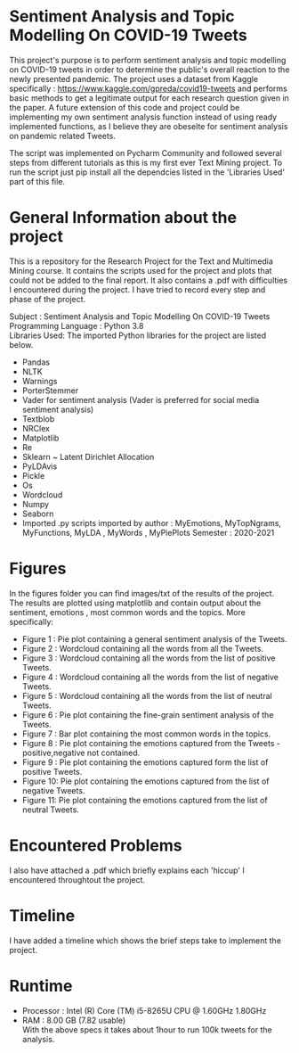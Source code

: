 # Sentiment Analysis and Topic Modelling On COVID-19 Tweets
This project's purpose is to perform sentiment analysis and topic modelling on COVID-19 tweets in order to determine the public's overall reaction to the newly presented pandemic. The project uses a dataset from Kaggle specifically : https://www.kaggle.com/gpreda/covid19-tweets and performs basic methods to get a legitimate output for each research question given in the paper. A future extension of this code and project could be implementing my own sentiment analysis function instead of using ready implemented functions, as I believe they are obeselte for sentiment analysis on pandemic related Tweets.

The script was implemented on Pycharm Community and followed several steps from different tutorials as this is my first ever Text Mining project. To run the script just pip install all the dependcies listed in the 'Libraries Used' part of this file.


# General Information about the project
This is a repository for the Research Project for the Text and Multimedia Mining course. It contains the scripts used for the project and plots that could not be added to the final report. It also contains a .pdf with difficulties I encountered during the project. I have tried to record every step and phase of the project.

Subject : Sentiment Analysis and Topic Modelling On COVID-19  Tweets  <br />
Programming Language : Python 3.8  <br />
Libraries Used: The imported Python libraries for the project are listed below.
* Pandas
* NLTK
* Warnings
* PorterStemmer
* Vader for sentiment analysis (Vader is preferred for social media sentiment analysis)
* Textblob 
* NRClex
* Matplotlib
* Re
* Sklearn ~ Latent Dirichlet Allocation
* PyLDAvis
* Pickle
* Os
* Wordcloud
* Numpy
* Seaborn
* Imported .py scripts imported by author : MyEmotions, MyTopNgrams, MyFunctions, MyLDA , MyWords , MyPiePlots
Semester : 2020-2021

# Figures
In the figures folder you can find images/txt of the results of the project. The results are plotted using matplotlib and contain output about the sentiment, emotions , most common words and the topics. More specifically:
 * Figure 1 : Pie plot containing a general sentiment analysis of the Tweets.
 * Figure 2 : Wordcloud containing all the words from all the Tweets.
 * Figure 3 : Wordcloud containing all the words from the list of positive Tweets.
 * Figure 4 : Wordcloud containing all the words from the list of negative Tweets.
 * Figure 5 : Wordcloud containing all the words from the list of neutral Tweets.
 * Figure 6 : Pie plot containing the fine-grain sentiment analysis of the Tweets.
 * Figure 7 : Bar plot containing the most common words in the topics.
 * Figure 8 : Pie plot containing the emotions captured from the Tweets - positive,negative not contained.
 * Figure 9 : Pie plot containing the emotions captured form the list of positive Tweets.
 * Figure 10: Pie plot containing the emotions captured from the list of negative Tweets.
 * Figure 11: Pie plot containing the emotions captured from the list of neutral Tweets.
 
# Encountered Problems 
I also have attached a .pdf which briefly explains each 'hiccup' I encountered throughtout the project.

# Timeline
I have added a timeline which shows the brief steps take to implement the project.
# Runtime
* Processor : Intel (R) Core (TM) i5-8265U CPU @ 1.60GHz 1.80GHz
* RAM : 8.00 GB (7.82 usable) <br />
With the above specs it takes about 1hour to run 100k tweets for the analysis.
